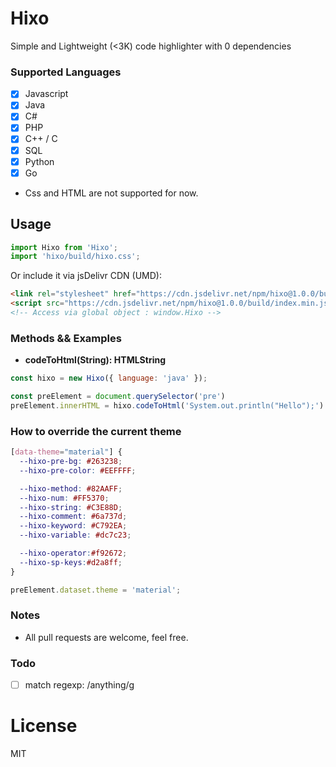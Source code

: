 # Hixo 
Simple and Lightweight (<3K) code highlighter with 0 dependencies

### Supported Languages
- [x] Javascript
- [x] Java
- [x] C#
- [x] PHP
- [x] C++ / C
- [x] SQL
- [x] Python
- [x] Go
- Css and HTML are not supported for now.

## Usage
```js
import Hixo from 'Hixo';
import 'hixo/build/hixo.css';
```

Or include it via jsDelivr CDN (UMD):
```html
<link rel="stylesheet" href="https://cdn.jsdelivr.net/npm/hixo@1.0.0/build/index.css" />
<script src="https://cdn.jsdelivr.net/npm/hixo@1.0.0/build/index.min.js"></script>
<!-- Access via global object : window.Hixo -->
```

### Methods && Examples
- **codeToHtml(String): HTMLString**
```js
const hixo = new Hixo({ language: 'java' }); 

const preElement = document.querySelector('pre')
preElement.innerHTML = hixo.codeToHtml('System.out.println("Hello");')
```

### How to override the current theme
```css
[data-theme="material"] {
  --hixo-pre-bg: #263238;
  --hixo-pre-color: #EEFFFF;

  --hixo-method: #82AAFF;
  --hixo-num: #FF5370;
  --hixo-string: #C3E88D;
  --hixo-comment: #6a737d;
  --hixo-keyword: #C792EA;
  --hixo-variable: #dc7c23;

  --hixo-operator:#f92672;
  --hixo-sp-keys:#d2a8ff;
}
```
```js
preElement.dataset.theme = 'material';
```

### Notes
- All pull requests are welcome, feel free.

### Todo
- [ ] match regexp: /anything/g

# License
MIT